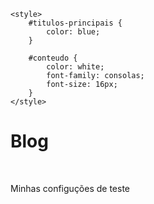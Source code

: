 <head>

    <style>
        #titulos-principais {
            color: blue;
        }

        #conteudo {
            color: white;
            font-family: consolas;
            font-size: 16px;
        }
    </style>

</head>
<body>
    <h1 id="titulos-principais">Blog</h1>
    <br>
    <p id="conteudo">Minhas configuções de teste</p>
</body>